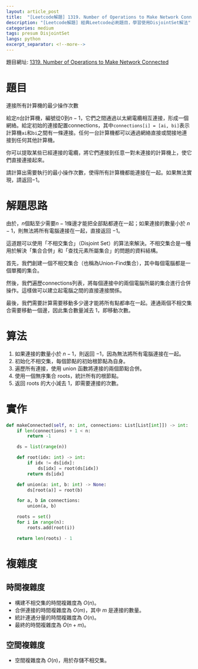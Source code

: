 ```yaml
---
layout: article_post
title:  "[Leetcode解題] 1319. Number of Operations to Make Network Connected - DisjointSet解法"
description: "[Leetcode解題] 經典Leetcode必刷題目，學習使用DisjointSet解法"
categories: medium
tags: presum DisjointSet
langs: python
excerpt_separator: <!--more-->
---
```


<!--more-->

題目網址: [1319. Number of Operations to Make Network Connected](https://leetcode.com/problems/number-of-operations-to-make-network-connected/)

# 題目
連接所有計算機的最少操作次數

給定$n$台計算機，編號從$0$到$n-1$，它們之間通過以太網電纜相互連接，形成一個網絡。給定初始的連接配置connections，其中`connections[i] = [ai, bi]`表示計算機`ai`和`bi`之間有一條連接。任何一台計算機都可以通過網絡直接或間接地連接到任何其他計算機。

你可以提取某些已經連接的電纜，將它們連接到任意一對未連接的計算機上，使它們直接連接起來。

請計算出需要執行的最小操作次數，使得所有計算機都能連接在一起。如果無法實現，請返回$-1$。

# 解題思路

由於，$n$個點至少需要$n-1$條邊才能把全部點都連在一起；如果連接的數量小於 $n-1$，則無法將所有電腦連接在一起，直接返回 $-1$。

這道題可以使用「不相交集合」（Disjoint Set）的算法來解決。不相交集合是一種用於解決「集合合併」和「查找元素所屬集合」的問題的資料結構。

首先，我們創建一個不相交集合（也稱為Union-Find集合），其中每個電腦都是一個單獨的集合。

然後，我們遍歷connections列表，將每個連接中的兩個電腦所屬的集合進行合併操作。這樣做可以建立起電腦之間的直接連接關係。

最後，我們需要計算需要移動多少邊才能將所有點都串在一起。連通兩個不相交集合需要移動一個邊，因此集合數量減去 1，即移動次數。


# 算法
1. 如果連接的數量小於 $n-1$，則返回 $-1$，因為無法將所有電腦連接在一起。
2. 初始化不相交集，每個節點的初始根節點為自身。
3. 遍歷所有連接，使用 union 函數將連接的兩個節點合併。
4. 使用一個無序集合 roots，統計所有的根節點。
5. 返回 roots 的大小減去 1，即需要連接的次數。


# 實作
```python
def makeConnected(self, n: int, connections: List[List[int]]) -> int:
    if len(connections) + 1 < n:
        return -1

    ds = list(range(n))

    def root(idx: int) -> int:
        if idx != ds[idx]:
            ds[idx] = root(ds[idx])
        return ds[idx]

    def union(a: int, b: int) -> None:
        ds[root(a)] = root(b)

    for a, b in connections:
        union(a, b)

    roots = set()
    for i in range(n):
        roots.add(root(i))

    return len(roots) - 1
```
# 複雜度
## 時間複雜度
* 構建不相交集的時間複雜度為 $O(n)$。
* 合併連接的時間複雜度為 $O(m)$，其中 $m$ 是連接的數量。
* 統計連通分量的時間複雜度為 $O(n)$。
* 最終的時間複雜度為 $O(n + m)$。

## 空間複雜度
* 空間複雜度為 $O(n)$，用於存儲不相交集。